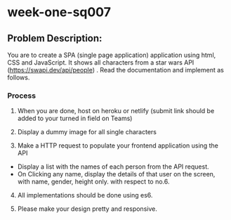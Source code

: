 # week-one-sq007

## Problem Description:

You are to create a SPA (single page application) application using html, CSS and JavaScript. It shows all characters from a star wars API (https://swapi.dev/api/people) . Read the documentation and implement as follows.

### Process 

1. When you are done, host on heroku or netlify (submit link should be added to your turned in field on Teams)

2. Display a dummy image for all single characters

3. Make a HTTP request to populate your frontend application using the API
 - Display a list with the names of each person from the API request.
 - On Clicking any name, display the details of that user on the screen, with name, gender, height only. with respect to no.6.

4. All implementations should be done using es6.

5. Please make your design pretty and responsive.
